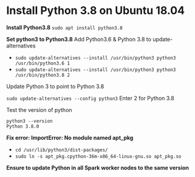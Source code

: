 # Install Python 3.8 on Ubuntu 18.04
**Install Python3.8**
`sudo apt install python3.8`

**Set python3 to Python3.8**
Add Python3.6 & Python 3.8 to update-alternatives

- `sudo update-alternatives --install /usr/bin/python3 python3 /usr/bin/python3.6 1`
- `sudo update-alternatives --install /usr/bin/python3 python3 /usr/bin/python3.8 2`

Update Python 3 to point to Python 3.8

`sudo update-alternatives --config python3` Enter 2 for Python 3.8  

Test the version of python
```
python3 --version
Python 3.8.0
```

**Fix error: ImportError: No module named apt_pkg**

- `cd /usr/lib/python3/dist-packages/`
- `sudo ln -s apt_pkg.cpython-36m-x86_64-linux-gnu.so apt_pkg.so`

**Ensure to update Python in all Spark worker nodes to the same version**
```Exception: Python in worker has different version 3.6 than that in driver 3.8, PySpark cannot run with different minor versions. Please check environment variables PYSPARK_PYTHON and PYSPARK_DRIVER_PYTHON are correctly set.
```
